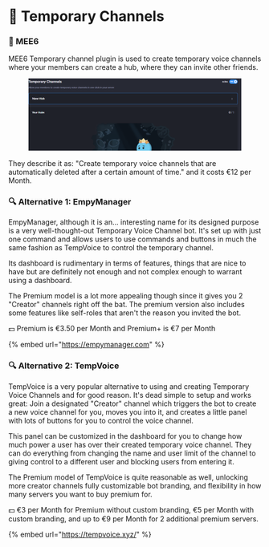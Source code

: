 # 👑 Temporary Channels

### 👑 MEE6

MEE6 Temporary channel plugin is used to create temporary voice channels where your members can create a hub, where they can invite other friends.

<figure><img src="../../.gitbook/assets/image (50).png" alt=""><figcaption></figcaption></figure>

They describe it as: "Create temporary voice channels that are automatically deleted after a certain amount of time." and it costs €12 per Month.

### 🔍 Alternative 1: EmpyManager

EmpyManager, although it is an... interesting name for its designed purpose is a very well-thought-out Temporary Voice Channel bot. It's set up with just one command and allows users to use commands and buttons in much the same fashion as TempVoice to control the temporary channel.

Its dashboard is rudimentary in terms of features, things that are nice to have but are definitely not enough and not complex enough to warrant using a dashboard.

The Premium model is a lot more appealing though since it gives you 2 "Creator" channels right off the bat. The premium version also includes some features like self-roles that aren't the reason you invited the bot.

💵 Premium is €3.50 per Month and Premium+ is €7 per Month

{% embed url="https://empymanager.com" %}

### 🔍 Alternative 2: TempVoice

TempVoice is a very popular alternative to using and creating Temporary Voice Channels and for good reason. It's dead simple to setup and works great: Join a designated "Creator" channel which triggers the bot to create a new voice channel for you, moves you into it, and creates a little panel with lots of buttons for you to control the voice channel.

This panel can be customized in the dashboard for you to change how much power a user has over their created temporary voice channel. They can do everything from changing the name and user limit of the channel to giving control to a different user and blocking users from entering it.

The Premium model of TempVoice is quite reasonable as well, unlocking more creator channels fully customizable bot branding, and flexibility in how many servers you want to buy premium for.

💵 €3 per Month for Premium without custom branding, €5 per Month with custom branding, and up to €9 per Month for 2 additional premium servers.

{% embed url="https://tempvoice.xyz/" %}
